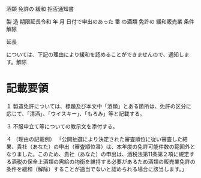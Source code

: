 酒類 免許の 緩和 拒否通知書

製 造 期限延長令和 年 月 日付で申出のあった 番 の酒類 免許の 緩和販売業 条件 解除

延長

については、下記の理由により緩和を認めることができませんので、通知します。解除

# 記載要領

１ 製造免許については、標題及び本文中「酒類」とある箇所は、免許の区分に応じて、「清酒」、「ウイスキー」、「もろみ」等と記載する。

３ 不服申立て等についての教示文を添付する。

４ （理由の記載例） 「公開抽選により決定された審査順位に従い審査した結果、貴社（あなた）の申出（審査順位番）は、本年度の免許可能件数の範囲外となりました。このため、貴社（あなた）の申出は、酒税法第11条第２項に規定する酒税の保全上酒類の需給の均衡を維持する必要があるため酒類の販売業免許の条件を緩和（解除）することが適当でないと認められる場合に該当します。」